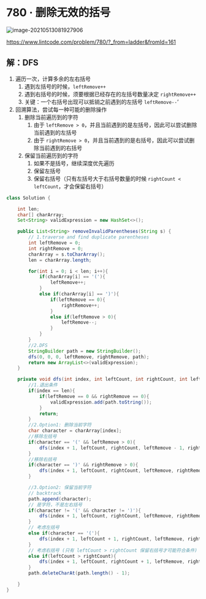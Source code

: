 # 780 · 删除无效的括号

![image-20210513081927906](https://raw.githubusercontent.com/TWDH/Leetcode-From-Zero/pictures/img/image-20210513081927906.png)

https://www.lintcode.com/problem/780/?_from=ladder&fromId=161

## 解：DFS

1. 遍历一次，计算多余的左右括号
   1. 遇到左括号的时候，`leftRemove++`
   2. 遇到右括号的时候，须要根据已经存在的左括号数量决定 `rightRemove++`
   3. 关键：一个右括号出现可以抵销之前遇到的左括号 `leftRemove--`’
2. 回溯算法，尝试每一种可能的删除操作
   1. 删除当前遍历到的字符
      1. 由于 `leftRemove > 0`，并且当前遇到的是左括号，因此可以尝试删除当前遇到的左括号
      2. 由于 `rightRemove > 0`，并且当前遇到的是右括号，因此可以尝试删除当前遇到的右括号
   2. 保留当前遍历到的字符
      1. 如果不是括号，继续深度优先遍历
      2. 保留左括号
      3. 保留右括号（只有左括号大于右括号数量的时候 `rightCount < leftCount`，才会保留右括号）

```java
class Solution {

    int len;
    char[] charArray;
    Set<String> validExpression = new HashSet<>();

    public List<String> removeInvalidParentheses(String s) {
        // 1.traverse and find duplicate parentheses
        int leftRemove = 0;
        int rightRemove = 0;
        charArray = s.toCharArray();
        len = charArray.length;

        for(int i = 0; i < len; i++){
            if(charArray[i] == '('){
                leftRemove++;
            }
            else if(charArray[i] == ')'){
                if(leftRemove == 0){
                    rightRemove++;
                }
                else if(leftRemove > 0){
                    leftRemove--;
                }
            }
        }
        //2.DFS
        StringBuilder path = new StringBuilder();
        dfs(0, 0, 0, leftRemove, rightRemove, path);
        return new ArrayList<>(validExpression);
    }

    private void dfs(int index, int leftCount, int rightCount, int leftRemove, int rightRemove, StringBuilder path){
        //1.退出条件
        if(index == len){
            if(leftRemove == 0 && rightRemove == 0){
                validExpression.add(path.toString());
            }
            return;
        } 
        //2.Option1: 删除当前字符
        char character = charArray[index];
        //移除左括号
        if(character == '(' && leftRemove > 0){
            dfs(index + 1, leftCount, rightCount, leftRemove - 1, rightRemove, path);
        }
        //移除右括号
        if(character == ')' && rightRemove > 0){
            dfs(index + 1, leftCount, rightCount, leftRemove, rightRemove - 1, path);
        } 

        //3.Option2: 保留当前字符
        // backtrack
        path.append(character);
        // 是字符，不是左右括号
        if(character != '(' && character != ')'){
            dfs(index + 1, leftCount, rightCount, leftRemove, rightRemove, path);
        }
        // 考虑左括号
        else if(character == '('){
            dfs(index + 1, leftCount + 1, rightCount, leftRemove, rightRemove, path);
        }
        // 考虑右括号 (只有 leftCount > rightCount 保留右括号才可能符合条件)
        else if(leftCount > rightCount){
            dfs(index + 1, leftCount, rightCount + 1, leftRemove, rightRemove, path);
        }
        path.deleteCharAt(path.length() - 1);

    }
}
```







































